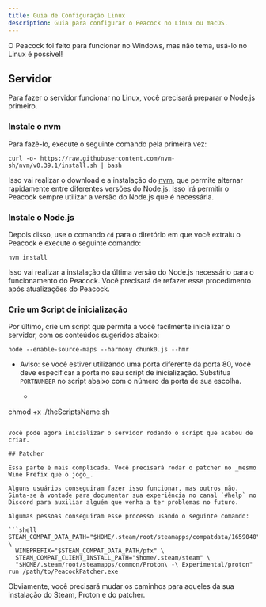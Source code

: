```yaml
---
title: Guia de Configuração Linux
description: Guia para configurar o Peacock no Linux ou macOS.
---
```


O Peacock foi feito para funcionar no Windows, mas não tema, usá-lo no Linux é possível!

## Servidor

Para fazer o servidor funcionar no Linux, você precisará preparar o Node.js primeiro.

### Instale o nvm

Para fazê-lo, execute o seguinte comando pela primeira vez:

```shell
curl -o- https://raw.githubusercontent.com/nvm-sh/nvm/v0.39.1/install.sh | bash
```

Isso vai realizar o download e a instalação do [nvm](https://nvm.sh), que permite alternar rapidamente entre diferentes versões do Node.js. Isso irá permitir o Peacock sempre utilizar a versão do Node.js que é necessária.

### Instale o Node.js

Depois disso, use o comando `cd` para o diretório em que você extraiu o Peacock e execute o seguinte comando:

```shell
nvm install
```

Isso vai realizar a instalação da última versão do Node.js necessário para o funcionamento do Peacock. Você precisará de refazer esse procedimento após atualizações do Peacock.

### Crie um Script de inicialização

Por último, crie um script que permita a você facilmente inicializar o servidor, com os conteúdos sugeridos abaixo:

```shell
node --enable-source-maps --harmony chunk0.js --hmr
```

-   Aviso: se você estiver utilizando uma porta diferente da porta 80, você deve especificar a porta no seu script de inicialização. Substitua `PORTNUMBER` no script abaixo com o número da porta de sua escolha.

    -   ```shell PORT=PORTNUMBER node --enable-source-maps --harmony chunk0.js --hmr
        ```

chmod +x ./theScriptsName.sh
```

Você pode agora inicializar o servidor rodando o script que acabou de criar.

## Patcher

Essa parte é mais complicada. Você precisará rodar o patcher no _mesmo Wine Prefix que o jogo_.

Alguns usuários conseguiram fazer isso funcionar, mas outros não. Sinta-se à vontade para documentar sua experiência no canal `#help` no Discord para auxiliar alguém que venha a ter problemas no futuro.

Algumas pessoas conseguiram esse processo usando o seguinte comando:

```shell
STEAM_COMPAT_DATA_PATH="$HOME/.steam/root/steamapps/compatdata/1659040" \
  WINEPREFIX="$STEAM_COMPAT_DATA_PATH/pfx" \
  STEAM_COMPAT_CLIENT_INSTALL_PATH="$home/.steam/steam" \
  "$HOME/.steam/root/steamapps/common/Proton\ -\ Experimental/proton" run /path/to/PeacockPatcher.exe
```

Obviamente, você precisará mudar os caminhos para aqueles da sua instalação do Steam, Proton e do patcher.

